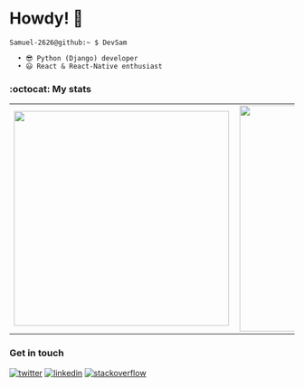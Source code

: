 # Howdy! 👋

```cli
Samuel-2626@github:~ $ DevSam

  • 😎 Python (Django) developer
  • 😃 React & React-Native enthusiast
```

### :octocat: My stats
  <table>
  <tr>
      <td><img width="380px" align="left" src="https://github-readme-stats.vercel.app/api?username=Samuel-2626&show_icons=true"/></td>
      <td><img width="400px" align="left" src="https://github-readme-stats.vercel.app/api/top-langs/?username=Samuel-2626&hide=css&layout=compact"/></td>      
  </tr>   
</table>

### Get in touch
<p>
  <a href="#"><img src="https://img.icons8.com/color/50/000000/twitter-squared.png" alt="twitter"/></a>
  <a href="https://www.linkedin.com/in/samuel-torimiro-6b97a71a0/"><img src="https://img.icons8.com/color/50/000000/linkedin.png" alt="linkedin"/></a>
  <a href="#"><img src="https://img.icons8.com/color/50/000000/stackoverflow.png" alt="stackoverflow"/></a>
<p>

